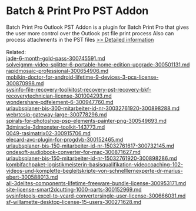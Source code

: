 # Batch & Print Pro PST Addon
Batch Print Pro Outlook PST Addon is a plugin for Batch Print Pro that gives the user more control over the Outlook pst file print process Also can process attachments in the PST files
[>> Detailed information](https://secure.shareit.com/shareit/product.html?productid=300655249&affiliateid=200057808)<br/><br/>Related:
<br />[jade-6-month-gold-pass-300745591.md](https://github.com/downloadplanet/downloadplanet/blob/main/jade-6-month-gold-pass-300745591.md)<br />[solveigmm-video-splitter-6-portable-home-edition-upgrade-300501131.md](https://github.com/downloadplanet/downloadplanet/blob/main/solveigmm-video-splitter-6-portable-home-edition-upgrade-300501131.md)<br />[rapidmosaic-professional-300654906.md](https://github.com/downloadplanet/downloadplanet/blob/main/rapidmosaic-professional-300654906.md)<br />[mobikin-doctor-for-android-lifetime-9-devices-3-pcs-license-300870998.md](https://github.com/downloadplanet/downloadplanet/blob/main/mobikin-doctor-for-android-lifetime-9-devices-3-pcs-license-300870998.md)<br />[sysinfo-file-recovery-toolkitost-recovery-pst-recovery-bkf-recoverytechnician-license-301004293.md](https://github.com/downloadplanet/downloadplanet/blob/main/sysinfo-file-recovery-toolkitost-recovery-pst-recovery-bkf-recoverytechnician-license-301004293.md)<br />[wondershare-pdfelement-6-300947760.md](https://github.com/downloadplanet/downloadplanet/blob/main/wondershare-pdfelement-6-300947760.md)<br />[urlaubsplaner-bis-300-mitarbeiter-id-nr-30032761920-300898288.md](https://github.com/downloadplanet/downloadplanet/blob/main/urlaubsplaner-bis-300-mitarbeiter-id-nr-30032761920-300898288.md)<br />[webrtcsip-gateway-large-300778296.md](https://github.com/downloadplanet/downloadplanet/blob/main/webrtcsip-gateway-large-300778296.md)<br />[spirals-for-photoshop-psp-elements-painter-png-300549693.md](https://github.com/downloadplanet/downloadplanet/blob/main/spirals-for-photoshop-psp-elements-painter-png-300549693.md)<br />[3dmiracle-3dmonster-toolkit-143773.md](https://github.com/downloadplanet/downloadplanet/blob/main/3dmiracle-3dmonster-toolkit-143773.md)<br />[0049-rasimatrix02-300915706.md](https://github.com/downloadplanet/downloadplanet/blob/main/0049-rasimatrix02-300915706.md)<br />[elecard-avc-plugin-for-progdvb-300152465.md](https://github.com/downloadplanet/downloadplanet/blob/main/elecard-avc-plugin-for-progdvb-300152465.md)<br />[urlaubsplaner-bis-150-mitarbeiter-id-nr-15032761617-300732145.md](https://github.com/downloadplanet/downloadplanet/blob/main/urlaubsplaner-bis-150-mitarbeiter-id-nr-15032761617-300732145.md)<br />[ondesoft-audiobook-converter-for-mac-300871627.md](https://github.com/downloadplanet/downloadplanet/blob/main/ondesoft-audiobook-converter-for-mac-300871627.md)<br />[urlaubsplaner-bis-150-mitarbeiter-id-nr-15032761920-300898286.md](https://github.com/downloadplanet/downloadplanet/blob/main/urlaubsplaner-bis-150-mitarbeiter-id-nr-15032761920-300898286.md)<br />[kombifachpaket-logistikmeisterin-basisqualifikation-videocoaching-102-videos-und-komplette-begleitskripte-von-schnelllernexperte-dr-marius-ebert-300588013.md](https://github.com/downloadplanet/downloadplanet/blob/main/kombifachpaket-logistikmeisterin-basisqualifikation-videocoaching-102-videos-und-komplette-begleitskripte-von-schnelllernexperte-dr-marius-ebert-300588013.md)<br />[all-3delites-components-lifetime-freeware-bundle-license-300953171.md](https://github.com/downloadplanet/downloadplanet/blob/main/all-3delites-components-lifetime-freeware-bundle-license-300953171.md)<br />[site-license-smart2dcutting-1000-parts-300152969.md](https://github.com/downloadplanet/downloadplanet/blob/main/site-license-smart2dcutting-1000-parts-300152969.md)<br />[sysinfotools-excel-to-vcard-convertersingle-user-license-300666031.md](https://github.com/downloadplanet/downloadplanet/blob/main/sysinfotools-excel-to-vcard-convertersingle-user-license-300666031.md)<br />[sf-willamette-desktop-license-15-users-300271628.md](https://github.com/downloadplanet/downloadplanet/blob/main/sf-willamette-desktop-license-15-users-300271628.md)